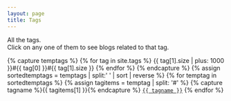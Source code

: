 ```yaml
---
layout: page
title: Tags
---
```

 
All the tags.<br>
Click on any one of them to see blogs related to that tag.

 {% capture temptags %}
  {% for tag in site.tags %}
    {{ tag[1].size | plus: 1000 }}#{{ tag[0] }}#{{ tag[1].size }}
  {% endfor %}
{% endcapture %}
{% assign sortedtemptags = temptags | split:' ' | sort | reverse %}
{% for temptag in sortedtemptags %}
  {% assign tagitems = temptag | split: '#' %}
  {% capture tagname %}{{ tagitems[1] }}{% endcapture %}
  <a class="no-underline" href="/tag/{{ tagname }}"><code class="highligher-rouge"><nobr>{{ tagname }}</nobr></code></a>
{% endfor %}